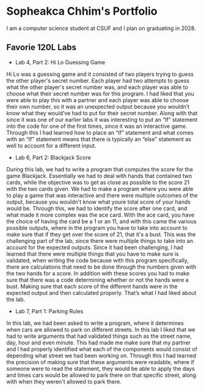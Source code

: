 
# Sopheakca Chhim's Portfolio

I am a computer science student at CSUF and I plan on graduating in 2028.

## Favorie 120L Labs

* Lab 4, Part 2: Hi Lo Guessing Game

Hi Lo was a guessing game and it consisted of two players trying to guess the other player's secret number. Each player had two attempts to guess what the other player's secret number was, and each player was able to choose what their secret number was for this program. I had liked that you were able to play this with a partner and each player was able to choose their own number, so it was an unexpected output because you wouldn’t know what they would’ve had to put for their secret number. Along with that since it was one of our earlier labs it was interesting to put an “If” statement into the code for one of the first times, since it was an interactive game. Through this I had learned how to place an “If” statement and  what comes with an “If” statement means that there is typically an “else” statement as well to account for a different input.


* Lab 6, Part 2: Blackjack Score

During this lab, we had to write a program that computes the score for the game Blackjack. Essentially we had to deal with hands that contained two cards, while the objective was to get as close as possible to the score 21 with the two cards given. We had to make a program where you were able to play a game that was interactive and there were multiple outcomes of the output, because you wouldn't know what youre total score of your hands would be. Through this, we had to identify the score after one card, and what made it more complex was the ace card. With the ace card, you have the choice of having the card be a 1 or an 11, and with this came the various possible outputs, where in the program you have to take into account to make sure that if they get over the score of 21, that it's a bust. This was the challenging part of the lab, since there were multiple things to take into an account for the expected outputs. Since it had been challenging, I had learned that there were multiple things that you have to make sure is validated, when writing the code because with this program specifically, there are calculations that need to be done through the numbers given with the two hands for a score. In addition with these scores you had to make sure that there was a code determining whether or not the hands were a bust. Making sure that each score of the different hands were in the expected output and then calculated properly. That’s what I had liked about the lab. 

* Lab 7, Part 1: Parking Rules

In this lab, we had been asked to write a program, where it determines when cars are allowed to park on different streets. In this lab I liked that we had to write arguments that had validated things such as the street name, day, hour and even minute. This had made me make sure that my partner and I had properly identified what each of the components would consist of depending what street we had been working on. Through this I had learned the precision of making sure that these arguments were readable, where if someone were to read the statement, they would be able to apply the days and times cars would be allowed to park there on that specific street, along with when they weren't allowed to park there.  